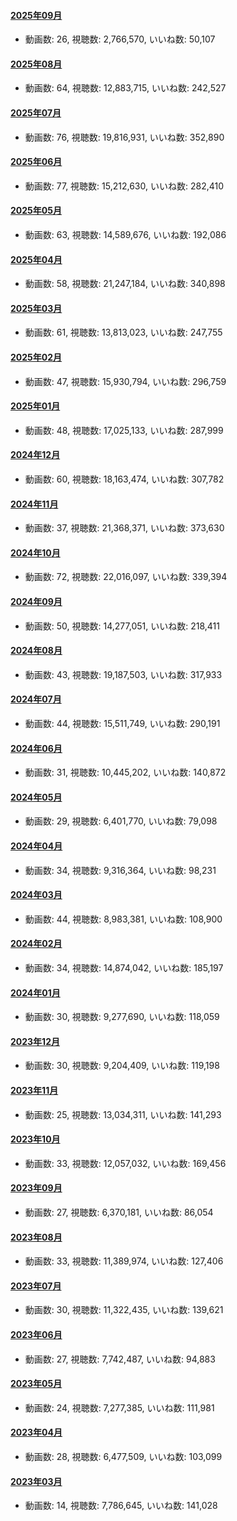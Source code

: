 #### [2025年09月](videos/202509 "wikilink")

-   動画数: 26, 視聴数: 2,766,570, いいね数: 50,107

#### [2025年08月](videos/202508 "wikilink")

-   動画数: 64, 視聴数: 12,883,715, いいね数: 242,527

#### [2025年07月](videos/202507 "wikilink")

-   動画数: 76, 視聴数: 19,816,931, いいね数: 352,890

#### [2025年06月](videos/202506 "wikilink")

-   動画数: 77, 視聴数: 15,212,630, いいね数: 282,410

#### [2025年05月](videos/202505 "wikilink")

-   動画数: 63, 視聴数: 14,589,676, いいね数: 192,086

#### [2025年04月](videos/202504 "wikilink")

-   動画数: 58, 視聴数: 21,247,184, いいね数: 340,898

#### [2025年03月](videos/202503 "wikilink")

-   動画数: 61, 視聴数: 13,813,023, いいね数: 247,755

#### [2025年02月](videos/202502 "wikilink")

-   動画数: 47, 視聴数: 15,930,794, いいね数: 296,759

#### [2025年01月](videos/202501 "wikilink")

-   動画数: 48, 視聴数: 17,025,133, いいね数: 287,999

#### [2024年12月](videos/202412 "wikilink")

-   動画数: 60, 視聴数: 18,163,474, いいね数: 307,782

#### [2024年11月](videos/202411 "wikilink")

-   動画数: 37, 視聴数: 21,368,371, いいね数: 373,630

#### [2024年10月](videos/202410 "wikilink")

-   動画数: 72, 視聴数: 22,016,097, いいね数: 339,394

#### [2024年09月](videos/202409 "wikilink")

-   動画数: 50, 視聴数: 14,277,051, いいね数: 218,411

#### [2024年08月](videos/202408 "wikilink")

-   動画数: 43, 視聴数: 19,187,503, いいね数: 317,933

#### [2024年07月](videos/202407 "wikilink")

-   動画数: 44, 視聴数: 15,511,749, いいね数: 290,191

#### [2024年06月](videos/202406 "wikilink")

-   動画数: 31, 視聴数: 10,445,202, いいね数: 140,872

#### [2024年05月](videos/202405 "wikilink")

-   動画数: 29, 視聴数: 6,401,770, いいね数: 79,098

#### [2024年04月](videos/202404 "wikilink")

-   動画数: 34, 視聴数: 9,316,364, いいね数: 98,231

#### [2024年03月](videos/202403 "wikilink")

-   動画数: 44, 視聴数: 8,983,381, いいね数: 108,900

#### [2024年02月](videos/202402 "wikilink")

-   動画数: 34, 視聴数: 14,874,042, いいね数: 185,197

#### [2024年01月](videos/202401 "wikilink")

-   動画数: 30, 視聴数: 9,277,690, いいね数: 118,059

#### [2023年12月](videos/202312 "wikilink")

-   動画数: 30, 視聴数: 9,204,409, いいね数: 119,198

#### [2023年11月](videos/202311 "wikilink")

-   動画数: 25, 視聴数: 13,034,311, いいね数: 141,293

#### [2023年10月](videos/202310 "wikilink")

-   動画数: 33, 視聴数: 12,057,032, いいね数: 169,456

#### [2023年09月](videos/202309 "wikilink")

-   動画数: 27, 視聴数: 6,370,181, いいね数: 86,054

#### [2023年08月](videos/202308 "wikilink")

-   動画数: 33, 視聴数: 11,389,974, いいね数: 127,406

#### [2023年07月](videos/202307 "wikilink")

-   動画数: 30, 視聴数: 11,322,435, いいね数: 139,621

#### [2023年06月](videos/202306 "wikilink")

-   動画数: 27, 視聴数: 7,742,487, いいね数: 94,883

#### [2023年05月](videos/202305 "wikilink")

-   動画数: 24, 視聴数: 7,277,385, いいね数: 111,981

#### [2023年04月](videos/202304 "wikilink")

-   動画数: 28, 視聴数: 6,477,509, いいね数: 103,099

#### [2023年03月](videos/202303 "wikilink")

-   動画数: 14, 視聴数: 7,786,645, いいね数: 141,028

